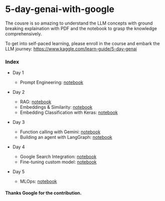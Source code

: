 # 5-day-genai-with-google

The cousre is so amazing to understand the LLM concepts with ground breaking explaination with PDF and the notebook to grasp the knowledge comprehensively. 

To get into self-paced learning, please enroll in the course and embark the LLM journey: https://www.kaggle.com/learn-guide/5-day-genai

### Index 

- Day 1

    - Prompt Engineering: [notebook](<Day 1/1. day-1-prompting-81714a.ipynb>)

- Day 2

    - RAG: [notebook](<Day 2/1. day-2-document-q-a-with-rag-ebd65c.ipynb>)
    - Embeddings & Similarity: [notebook](<Day 2/2. day-2-embeddings-and-similarity-scores.ipynb>)
    - Embedding Classification with Keras: [notebook](<Day 2/3. day-2-classifying-embeddings-with-keras.ipynb>)

- Day 3

    - Function calling with Gemini: [notebook](<Day 3/1. day-3-function-calling-with-the-gemini-api.ipynb>)
    - Building an agent with LangGraph: [notebook](<Day 3/2. day-3-building-an-agent-with-langgraph.ipynb>)

- Day 4

    - Google Search Integration: [notebook](<Day 4/1. day-4-google-search-grounding.ipynb>)
    - Fine-tuning custom model: [notebook](<Day 4/2. day-4-fine-tuning-a-custom-model.ipynb>)

- Day 5

    - MLOps: [notebook](<Day 5/1. MLOps.ipynb>) 

#### Thanks Google for the contribution. 